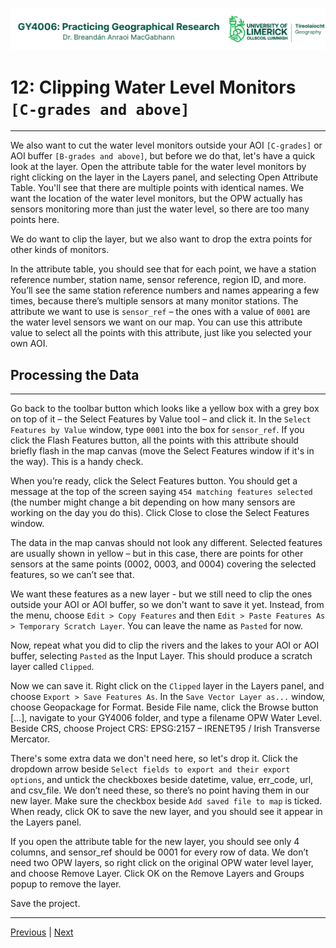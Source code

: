 ![UL Geography logo](../assets/images/GY4006_logo.png)

# 12: Clipping Water Level Monitors ```[C-grades and above]```
___

We also want to cut the water level monitors outside your AOI ```[C-grades]``` or AOI buffer ```[B-grades and above]```, but before we do that, let's have a quick look at the layer. Open the attribute table for the water level monitors by right clicking on the layer in the Layers panel, and selecting Open Attribute Table. You'll see that there are multiple points with identical names. We want the location of the water level monitors, but the OPW actually has sensors monitoring more than just the water level, so there are too many points here. 

We do want to clip the layer, but we also want to drop the extra points for other kinds of monitors. 

In the attribute table, you should see that for each point, we have a station reference number, station name, sensor reference, region ID, and more. You’ll see the same station reference numbers and names appearing a few times, because there’s multiple sensors at many monitor stations. The attribute we want to use is ```sensor_ref``` – the ones with a value of ```0001``` are the water level sensors we want on our map. You can use this attribute value to select all the points with this attribute, just like you selected your own AOI.

## Processing the Data
___

Go back to the toolbar button which looks like a yellow box with a grey box on top of it – the Select Features by Value tool –  and click it. In the ```Select Features by Value``` window, type ```0001``` into the box for ```sensor_ref```. If you click the Flash Features button, all the points with this attribute should briefly flash in the map canvas (move the Select Features window if it's in the way). This is a handy check. 

When you’re ready, click the Select Features button. You should get a message at the top of the screen saying ```454 matching features selected``` (the number might change a bit depending on how many sensors are working on the day you do this). Click Close to close the Select Features window. 

The data in the map canvas should not look any different. Selected features are usually shown in yellow – but in this case, there are points for other sensors at the same points (0002, 0003, and 0004) covering the selected features, so we can’t see that.

We want these features as a new layer - but we still need to clip the ones outside your AOI or AOI buffer, so we don't want to save it yet. Instead, from the menu, choose ```Edit > Copy Features``` and then ```Edit > Paste Features As > Temporary Scratch Layer```. You can leave the name as ```Pasted``` for now.

Now, repeat what you did to clip the rivers and the lakes to your AOI or AOI buffer, selecting ```Pasted``` as the Input Layer. This should produce a scratch layer called ```Clipped```.

Now we can save it. Right click on the ```Clipped``` layer in the Layers panel, and choose ```Export > Save Features As```. In the ```Save Vector Layer as...``` window, choose Geopackage for Format. Beside File name, click the Browse button […], navigate to your GY4006 folder, and type a filename OPW Water Level. Beside CRS, choose Project CRS: EPSG:2157 – IRENET95 / Irish Transverse Mercator. 

There's some extra data we don't need here, so let's drop it. Click the dropdown arrow beside ```Select fields to export and their export options```, and untick the checkboxes beside datetime, value, err_code, url, and csv_file. We don’t need these, so there’s no point having them in our new layer. Make sure the checkbox beside ```Add saved file to map``` is ticked. When ready, click OK to save the new layer, and you should see it appear in the Layers panel.

If you open the attribute table for the new layer, you should see only 4 columns, and sensor_ref should be 0001 for every row of data.
We don’t need two OPW layers, so right click on the original OPW water level layer, and choose Remove Layer. Click OK on the Remove Layers and Groups popup to remove the layer.

Save the project.


___
[Previous](./11_clipping_rivers_lakes.md) | [Next](./13_monitors_symbology.md)
